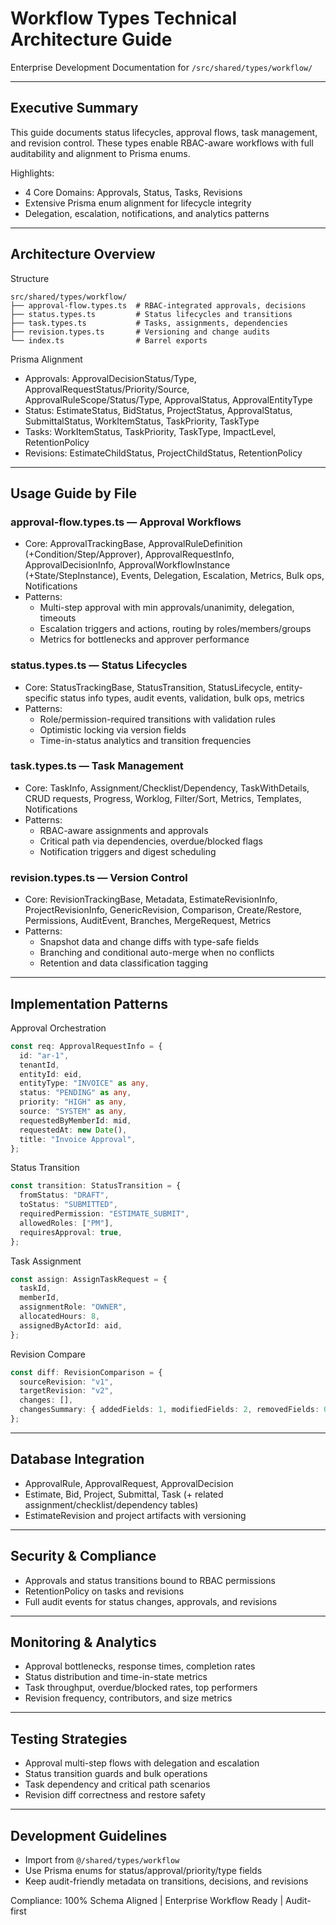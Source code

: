 # Workflow Types Technical Architecture Guide

Enterprise Development Documentation for `/src/shared/types/workflow/`

---

## Executive Summary

This guide documents status lifecycles, approval flows, task management, and revision control. These types enable RBAC-aware workflows with full auditability and alignment to Prisma enums.

Highlights:

- 4 Core Domains: Approvals, Status, Tasks, Revisions
- Extensive Prisma enum alignment for lifecycle integrity
- Delegation, escalation, notifications, and analytics patterns

---

## Architecture Overview

Structure

```
src/shared/types/workflow/
├── approval-flow.types.ts  # RBAC-integrated approvals, decisions
├── status.types.ts         # Status lifecycles and transitions
├── task.types.ts           # Tasks, assignments, dependencies
├── revision.types.ts       # Versioning and change audits
└── index.ts                # Barrel exports
```

Prisma Alignment

- Approvals: ApprovalDecisionStatus/Type, ApprovalRequestStatus/Priority/Source, ApprovalRuleScope/Status/Type, ApprovalStatus, ApprovalEntityType
- Status: EstimateStatus, BidStatus, ProjectStatus, ApprovalStatus, SubmittalStatus, WorkItemStatus, TaskPriority, TaskType
- Tasks: WorkItemStatus, TaskPriority, TaskType, ImpactLevel, RetentionPolicy
- Revisions: EstimateChildStatus, ProjectChildStatus, RetentionPolicy

---

## Usage Guide by File

### approval-flow.types.ts — Approval Workflows

- Core: ApprovalTrackingBase, ApprovalRuleDefinition (+Condition/Step/Approver), ApprovalRequestInfo, ApprovalDecisionInfo, ApprovalWorkflowInstance (+State/StepInstance), Events, Delegation, Escalation, Metrics, Bulk ops, Notifications
- Patterns:
  - Multi-step approval with min approvals/unanimity, delegation, timeouts
  - Escalation triggers and actions, routing by roles/members/groups
  - Metrics for bottlenecks and approver performance

### status.types.ts — Status Lifecycles

- Core: StatusTrackingBase, StatusTransition, StatusLifecycle, entity-specific status info types, audit events, validation, bulk ops, metrics
- Patterns:
  - Role/permission-required transitions with validation rules
  - Optimistic locking via version fields
  - Time-in-status analytics and transition frequencies

### task.types.ts — Task Management

- Core: TaskInfo, Assignment/Checklist/Dependency, TaskWithDetails, CRUD requests, Progress, Worklog, Filter/Sort, Metrics, Templates, Notifications
- Patterns:
  - RBAC-aware assignments and approvals
  - Critical path via dependencies, overdue/blocked flags
  - Notification triggers and digest scheduling

### revision.types.ts — Version Control

- Core: RevisionTrackingBase, Metadata, EstimateRevisionInfo, ProjectRevisionInfo, GenericRevision, Comparison, Create/Restore, Permissions, AuditEvent, Branches, MergeRequest, Metrics
- Patterns:
  - Snapshot data and change diffs with type-safe fields
  - Branching and conditional auto-merge when no conflicts
  - Retention and data classification tagging

---

## Implementation Patterns

Approval Orchestration

```ts
const req: ApprovalRequestInfo = {
  id: "ar-1",
  tenantId,
  entityId: eid,
  entityType: "INVOICE" as any,
  status: "PENDING" as any,
  priority: "HIGH" as any,
  source: "SYSTEM" as any,
  requestedByMemberId: mid,
  requestedAt: new Date(),
  title: "Invoice Approval",
};
```

Status Transition

```ts
const transition: StatusTransition = {
  fromStatus: "DRAFT",
  toStatus: "SUBMITTED",
  requiredPermission: "ESTIMATE_SUBMIT",
  allowedRoles: ["PM"],
  requiresApproval: true,
};
```

Task Assignment

```ts
const assign: AssignTaskRequest = {
  taskId,
  memberId,
  assignmentRole: "OWNER",
  allocatedHours: 8,
  assignedByActorId: aid,
};
```

Revision Compare

```ts
const diff: RevisionComparison = {
  sourceRevision: "v1",
  targetRevision: "v2",
  changes: [],
  changesSummary: { addedFields: 1, modifiedFields: 2, removedFields: 0 },
};
```

---

## Database Integration

- ApprovalRule, ApprovalRequest, ApprovalDecision
- Estimate, Bid, Project, Submittal, Task (+ related assignment/checklist/dependency tables)
- EstimateRevision and project artifacts with versioning

---

## Security & Compliance

- Approvals and status transitions bound to RBAC permissions
- RetentionPolicy on tasks and revisions
- Full audit events for status changes, approvals, and revisions

---

## Monitoring & Analytics

- Approval bottlenecks, response times, completion rates
- Status distribution and time-in-state metrics
- Task throughput, overdue/blocked rates, top performers
- Revision frequency, contributors, and size metrics

---

## Testing Strategies

- Approval multi-step flows with delegation and escalation
- Status transition guards and bulk operations
- Task dependency and critical path scenarios
- Revision diff correctness and restore safety

---

## Development Guidelines

- Import from `@/shared/types/workflow`
- Use Prisma enums for status/approval/priority/type fields
- Keep audit-friendly metadata on transitions, decisions, and revisions

Compliance: 100% Schema Aligned | Enterprise Workflow Ready | Audit-first
